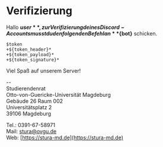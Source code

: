 # Verifizierung

Hallo **${user}**,  
zur Verifizierung deines Discord-Accounts musst du den folgenden Befehl an **${bot}** schicken.

```
$token
+${token_header}*
+${token_payload}*
+${token_signature}*
```

Viel Spaß auf unserem Server!

--  
Studierendenrat  
Otto-von-Guericke-Universität Magdeburg  
Gebäude 26 Raum 002  
Universitätsplatz 2  
39106 Magdeburg

Tel.: 0391-67-58971  
Mail: [stura@ovgu.de](mailto:stura@ovgu.de)  
Web: [https://stura-md.de](https://stura-md.de)
